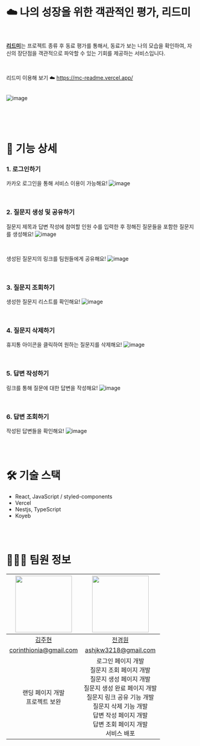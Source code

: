 # ☁️ 나의 성장을 위한 객관적인 평가, 리드미

<br/>

[**리드미**](https://mc-readme.vercel.app/)는 프로젝트 종류 후 동료 평가를 통해서, 동료가 보는 나의 모습을 확인하여,
자신의 장단점을 객관적으로 파악할 수 있는 기회를 제공하는 서비스입니다.

<br/>

리드미 이용해 보기 ☁️ https://mc-readme.vercel.app/
<br/>
<br/>

![image](https://github.com/user-attachments/assets/374d6aeb-e657-4043-b7f4-c39b61cfe87b)

<br/>
<br/>
<br/>

# 📱 기능 상세
### 1. 로그인하기
카카오 로그인을 통해 서비스 이용이 가능해요!
![image](https://github.com/user-attachments/assets/fa93e6a2-f3e3-4963-8f57-957e6404cb32)

<br/>

### 2. 질문지 생성 및 공유하기
질문지 제목과 답변 작성에 참여할 인원 수를 입력한 후 정해진 질문들을 포함한 질문지를 생성해요!
![image](https://github.com/user-attachments/assets/c9b59511-7c42-4e28-a438-480191cc1289)

<br/>

생성된 질문지의 링크를 팀원들에게 공유해요!
![image](https://github.com/user-attachments/assets/c4088665-b264-42a9-8f39-eb7471fca5ca)

<br/>

### 3. 질문지 조회하기
생성한 질문지 리스트를 확인해요!
![image](https://github.com/user-attachments/assets/d366fbc3-eb94-45c0-966a-890347072c19)

<br/>

### 4. 질문지 삭제하기
휴지통 아이콘을 클릭하여 원하는 질문지를 삭제해요!
![image](https://github.com/user-attachments/assets/5c809e9a-b1d2-43aa-b61b-83acddf9133b)

<br/>

### 5. 답변 작성하기
링크를 통해 질문에 대한 답변을 작성해요!
![image](https://github.com/user-attachments/assets/8a7c10ff-6f16-4ebb-9539-96100e280846)


<br/>

### 6. 답변 조회하기
작성된 답변들을 확인해요!
![image](https://github.com/user-attachments/assets/4281db5d-d016-4552-a155-4281d54a3ba3)

<br/>
<br/>

# 🛠️ 기술 스택

- React, JavaScript / styled-components
- Vercel
- Nestjs, TypeScript
- Koyeb

<br/>
<br/>

# 🧑🏻‍💻 팀원 정보

|                      <img src="https://avatars.githubusercontent.com/u/79887293?v=4" width=150px>                       |      <img src="https://avatars.githubusercontent.com/u/96944509?v=4" width=150px>      |
| :---------------------------------------------------------------------------------------------------------------------: | :------------------------------------------------------------------------------------: |
|                                        [김주현](https://github.com/corinthionia)                                        |                          [전경원](https://github.com/jeonkyungwon)                           |
|                                 [corinthionia@gmail.com](mailto:corinthionia@gmail.com)                                 |                   [ashjkw3218@gmail.com](mailto:ashjkw3218@gmail.com)                    |
| 랜딩 페이지 개발<br/>프로젝트 보완 | 로그인 페이지 개발<br/>질문지 조회 페이지 개발<br/>질문지 생성 페이지 개발<br/>질문지 생성 완료 페이지 개발<br/>질문지 링크 공유 기능 개발<br/>질문지 삭제 기능 개발<br/>답변 작성 페이지 개발<br/>답변 조회 페이지 개발<br/>서비스 배포 |

<br/>
